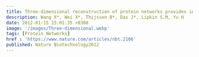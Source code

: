 ```yaml
---
title: Three-dimensional reconstruction of protein networks provides insight into human genetic disease
description: Wang X*, Wei X*, Thijssen B*, Das J*, Lipkin S.M, Yu H
date: 2012-01-15 15:01:35 +0300
image: '/images/Three-dimensional.webp'
tags: [Protein_Networks]
href : 'https://www.nature.com/articles/nbt.2106'
published: Nature Biotechnology2012
---
```

